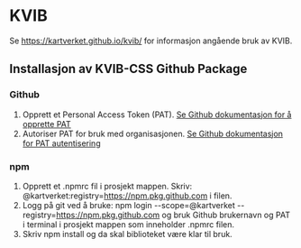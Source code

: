 # KVIB
Se https://kartverket.github.io/kvib/ for informasjon angående bruk av KVIB. 

## Installasjon av KVIB-CSS Github Package


### Github
1. Opprett et Personal Access Token (PAT). 
[Se Github dokumentasjon for å opprette PAT](https://docs.github.com/en/authentication/keeping-your-account-and-data-secure/creating-a-personal-access-token)
2. Autoriser PAT for bruk med organisasjonen. [Se Github dokumentasjon for PAT autentisering](https://docs.github.com/en/enterprise-cloud@latest/authentication/authenticating-with-saml-single-sign-on/authorizing-a-personal-access-token-for-use-with-saml-single-sign-on)

### npm
1. Opprett et .npmrc fil i prosjekt mappen. Skriv: @kartverket:registry=https://npm.pkg.github.com i filen.
2. Logg på git ved å bruke: npm login --scope=@kartverket --registry=https://npm.pkg.github.com
   og bruk Github brukernavn og PAT i terminal i prosjekt mappen som inneholder .npmrc filen.
3. Skriv npm install og da skal biblioteket være klar til bruk.